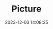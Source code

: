 ---
weight: 1
images:
- /images/edited/134.jpeg
title: Picture
date: 2023-12-03 14:08:25
tags:
- luminar
- work
---